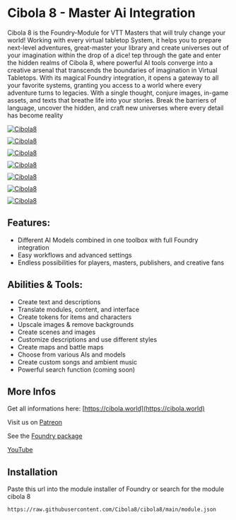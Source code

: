# Cibola 8 - Master Ai Integration

Cibola 8 is the Foundry-Module for VTT Masters that will truly change your world! Working with every virtual tabletop System, it helps you to prepare next-level adventures, great-master your library and create universes out of your imagination within the drop of a dice! tep through the gate and enter the hidden realms of Cibola 8, where powerful AI tools converge into a creative arsenal that transcends the boundaries of imagination in Virtual Tabletops. With its magical Foundry integration, it opens a gateway to all your favorite systems, granting you access to a world where every adventure turns to legacies. With a single thought, conjure images, in-game assets, and texts that breathe life into your stories. Break the barriers of language, uncover the hidden, and craft new universes where every detail has become reality


<div class="video-thumbnails" style="display: flex;  flex-wrap: wrap;  gap: 10px;">
  <a style="flex: 1 1 300px; max-width: 50%;box-sizing: border-box;" href="https://www.youtube.com/watch?v=D6kDqNDsTVU" rel="nofollow">
    <img src="https://img.youtube.com/vi/D6kDqNDsTVU/0.jpg" alt="Cibola8">
  </a>
  <a style="flex: 1 1 300px; max-width: 50%;box-sizing: border-box;" href="https://www.youtube.com/watch?v=eKqE_W4gBsw" rel="nofollow">
    <img src="https://img.youtube.com/vi/eKqE_W4gBsw/0.jpg" alt="Cibola8">
  </a>
  <a style="flex: 1 1 300px; max-width: 50%;box-sizing: border-box;" href="https://www.youtube.com/watch?v=mAZD6PU9D0I" rel="nofollow">
    <img src="https://img.youtube.com/vi/mAZD6PU9D0I/0.jpg" alt="Cibola8">
  </a>
  <a style="flex: 1 1 300px; max-width: 50%;box-sizing: border-box;" href="https://www.youtube.com/watch?v=8EVi30Ul_dg" rel="nofollow">
    <img src="https://img.youtube.com/vi/8EVi30Ul_dg/0.jpg" alt="Cibola8">
  </a>
  <a style="flex: 1 1 300px; max-width: 50%;box-sizing: border-box;" href="https://www.youtube.com/watch?v=jRLEowFBhLc" rel="nofollow">
    <img src="https://img.youtube.com/vi/jRLEowFBhLc/0.jpg" alt="Cibola8">
  </a>
  <a style="flex: 1 1 300px; max-width: 50%;box-sizing: border-box;" href="https://www.youtube.com/watch?v=-dK6nbItmUE" rel="nofollow">
    <img src="https://img.youtube.com/vi/-dK6nbItmUE/0.jpg" alt="Cibola8">
  </a>
  <a style="flex: 1 1 300px; max-width: 50%;box-sizing: border-box;" href="https://www.youtube.com/watch?v=cED0n6zPEDo" rel="nofollow">
    <img src="https://img.youtube.com/vi/cED0n6zPEDo/0.jpg" alt="Cibola8">
  </a>
</div>



## Features:

* Different AI Models combined in one toolbox with full Foundry integration
* Easy workflows and advanced settings
* Endless possibilities for players, masters, publishers, and creative fans

## Abilities & Tools:

* Create text and descriptions
* Translate modules, content, and interface
* Create tokens for items and characters
* Upscale images & remove backgrounds
* Create scenes and images
* Customize descriptions and use different styles
* Create maps and battle maps
* Choose from various AIs and models
* Create custom songs and ambient music
* Powerful search function (coming soon)

## More Infos

Get all informations here: [https://cibola.world](https://cibola.world)

Visit us on [Patreon](https://patreon.com/Cibola)

See the [Foundry package](https://foundryvtt.com/packages/cibola8) 

[YouTube](https://www.youtube.com/@Cibola8/videos)

## Installation

Paste this url into the module installer of Foundry or search for the module cibola 8
```
https://raw.githubusercontent.com/Cibola8/cibola8/main/module.json
```
